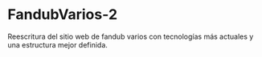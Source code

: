 # FandubVarios-2
Reescritura del sitio web de fandub varios con tecnologías más actuales y una estructura mejor definida.
